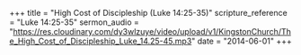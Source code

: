 +++
title = "High Cost of Discipleship (Luke 14:25-35)"
scripture_reference = "Luke 14:25-35"
sermon_audio = "https://res.cloudinary.com/dy3wlzuye/video/upload/v1/KingstonChurch/The_High_Cost_of_Discipleship_Luke_14.25-45.mp3"
date = "2014-06-01"
+++
